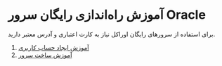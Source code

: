 
# آموزش راه‌اندازی رایگان سرور Oracle

برای استفاده از سرورهای رایگان اوراکل نیاز به کارت اعتباری و آدرس معتبر دارید. 

1. [آموزش ایجاد حساب کاربری](https://github.com/tempookian/FreeServers/blob/master/Oracle/oracle_create_account.md)
2. [آموزش ساخت سرور](https://github.com/tempookian/FreeServers/blob/master/Oracle/oracle_create_instance.md)

